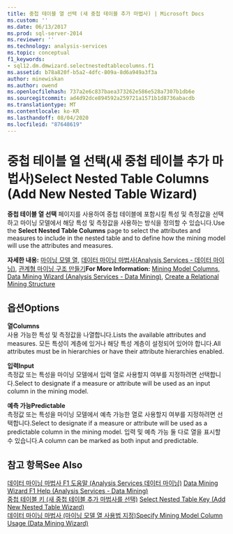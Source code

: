 ```yaml
---
title: 중첩 테이블 열 선택 (새 중첩 테이블 추가 마법사) | Microsoft Docs
ms.custom: ''
ms.date: 06/13/2017
ms.prod: sql-server-2014
ms.reviewer: ''
ms.technology: analysis-services
ms.topic: conceptual
f1_keywords:
- sql12.dm.dmwizard.selectnestedtablecolumns.f1
ms.assetid: b78a820f-b5a2-4dfc-809a-8d6a949a3f3a
author: minewiskan
ms.author: owend
ms.openlocfilehash: 737a2e6c837baea373262e586e528a7307b1db6e
ms.sourcegitcommit: ad4d92dce894592a259721a1571b1d8736abacdb
ms.translationtype: MT
ms.contentlocale: ko-KR
ms.lasthandoff: 08/04/2020
ms.locfileid: "87648619"
---
```

# <a name="select-nested-table-columns-add-new-nested-table-wizard"></a><span data-ttu-id="b95a0-102">중첩 테이블 열 선택(새 중첩 테이블 추가 마법사)</span><span class="sxs-lookup"><span data-stu-id="b95a0-102">Select Nested Table Columns (Add New Nested Table Wizard)</span></span>
  <span data-ttu-id="b95a0-103">**중첩 테이블 열 선택** 페이지를 사용하여 중첩 테이블에 포함시킬 특성 및 측정값을 선택하고 마이닝 모델에서 해당 특성 및 측정값을 사용하는 방식을 정의할 수 있습니다.</span><span class="sxs-lookup"><span data-stu-id="b95a0-103">Use the **Select Nested Table Columns** page to select the attributes and measures to include in the nested table and to define how the mining model will use the attributes and measures.</span></span>  
  
 <span data-ttu-id="b95a0-104">**자세한 내용:** [마이닝 모델 열](data-mining/mining-model-columns.md), [데이터 마이닝 마법사&#40;Analysis Services - 데이터 마이닝&#41;](data-mining/data-mining-wizard-analysis-services-data-mining.md), [관계형 마이닝 구조 만들기](data-mining/create-a-relational-mining-structure.md)</span><span class="sxs-lookup"><span data-stu-id="b95a0-104">**For More Information:** [Mining Model Columns](data-mining/mining-model-columns.md), [Data Mining Wizard &#40;Analysis Services - Data Mining&#41;](data-mining/data-mining-wizard-analysis-services-data-mining.md), [Create a Relational Mining Structure](data-mining/create-a-relational-mining-structure.md)</span></span>  
  
## <a name="options"></a><span data-ttu-id="b95a0-105">옵션</span><span class="sxs-lookup"><span data-stu-id="b95a0-105">Options</span></span>  
 <span data-ttu-id="b95a0-106">**열**</span><span class="sxs-lookup"><span data-stu-id="b95a0-106">**Columns**</span></span>  
 <span data-ttu-id="b95a0-107">사용 가능한 특성 및 측정값을 나열합니다.</span><span class="sxs-lookup"><span data-stu-id="b95a0-107">Lists the available attributes and measures.</span></span> <span data-ttu-id="b95a0-108">모든 특성이 계층에 있거나 해당 특성 계층이 설정되어 있어야 합니다.</span><span class="sxs-lookup"><span data-stu-id="b95a0-108">All attributes must be in hierarchies or have their attribute hierarchies enabled.</span></span>  
  
 <span data-ttu-id="b95a0-109">**입력**</span><span class="sxs-lookup"><span data-stu-id="b95a0-109">**Input**</span></span>  
 <span data-ttu-id="b95a0-110">측정값 또는 특성을 마이닝 모델에서 입력 열로 사용할지 여부를 지정하려면 선택합니다.</span><span class="sxs-lookup"><span data-stu-id="b95a0-110">Select to designate if a measure or attribute will be used as an input column in the mining model.</span></span>  
  
 <span data-ttu-id="b95a0-111">**예측 가능**</span><span class="sxs-lookup"><span data-stu-id="b95a0-111">**Predictable**</span></span>  
 <span data-ttu-id="b95a0-112">측정값 또는 특성을 마이닝 모델에서 예측 가능한 열로 사용할지 여부를 지정하려면 선택합니다.</span><span class="sxs-lookup"><span data-stu-id="b95a0-112">Select to designate if a measure or attribute will be used as a predictable column in the mining model.</span></span> <span data-ttu-id="b95a0-113">입력 및 예측 가능 둘 다로 열을 표시할 수 있습니다.</span><span class="sxs-lookup"><span data-stu-id="b95a0-113">A column can be marked as both input and predictable.</span></span>  
  
## <a name="see-also"></a><span data-ttu-id="b95a0-114">참고 항목</span><span class="sxs-lookup"><span data-stu-id="b95a0-114">See Also</span></span>  
 <span data-ttu-id="b95a0-115">[데이터 마이닝 마법사 F1 도움말 &#40;Analysis Services 데이터 마이닝&#41;](data-mining-wizard-f1-help-analysis-services-data-mining.md) </span><span class="sxs-lookup"><span data-stu-id="b95a0-115">[Data Mining Wizard F1 Help &#40;Analysis Services - Data Mining&#41;](data-mining-wizard-f1-help-analysis-services-data-mining.md) </span></span>  
 <span data-ttu-id="b95a0-116">[중첩 테이블 키 &#40;새 중첩 테이블 추가 마법사를 선택&#41;](select-nested-table-key-add-new-nested-table-wizard.md) </span><span class="sxs-lookup"><span data-stu-id="b95a0-116">[Select Nested Table Key &#40;Add New Nested Table Wizard&#41;](select-nested-table-key-add-new-nested-table-wizard.md) </span></span>  
 [<span data-ttu-id="b95a0-117">데이터 마이닝 마법사 &#40;마이닝 모델 열 사용법 지정&#41;</span><span class="sxs-lookup"><span data-stu-id="b95a0-117">Specify Mining Model Column Usage &#40;Data Mining Wizard&#41;</span></span>](specify-mining-model-column-usage-data-mining-wizard.md)  
  
  
